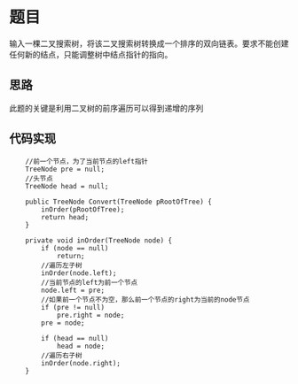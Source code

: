# 题目

输入一棵二叉搜索树，将该二叉搜索树转换成一个排序的双向链表。要求不能创建任何新的结点，只能调整树中结点指针的指向。

## 思路

此题的关键是利用二叉树的前序遍历可以得到递增的序列

## 代码实现


```
    //前一个节点，为了当前节点的left指针
    TreeNode pre = null;
    //头节点
    TreeNode head = null;
    
    public TreeNode Convert(TreeNode pRootOfTree) {
        inOrder(pRootOfTree);
        return head;
    }
    
    private void inOrder(TreeNode node) {
        if (node == null)
            return;
        //遍历左子树
        inOrder(node.left);
        //当前节点的left为前一个节点
        node.left = pre;
        //如果前一个节点不为空，那么前一个节点的right为当前的node节点
        if (pre != null)
            pre.right = node;
        pre = node;
        
        if (head == null)
            head = node;
        //遍历右子树
        inOrder(node.right);
    }
```
